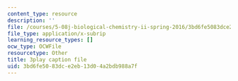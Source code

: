 ```yaml
---
content_type: resource
description: ''
file: /courses/5-08j-biological-chemistry-ii-spring-2016/3bd6fe5083dce2eb13d04a2bdb988a7f_UYGXwem3vN0.srt
file_type: application/x-subrip
learning_resource_types: []
ocw_type: OCWFile
resourcetype: Other
title: 3play caption file
uid: 3bd6fe50-83dc-e2eb-13d0-4a2bdb988a7f
---
```

